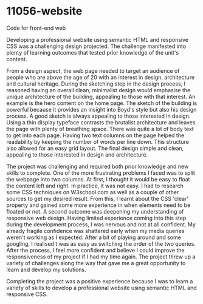 # 11056-website
 Code for front-end web


Developing a professional website using semantic HTML and responsive CSS was a challenging design projected. The challenge manifested into plenty of learning outcomes that tested prior knowledge of the unit's content.

From a design aspect, the web page needed to target an audience of people who are above the age of 20 with an interest in design, architecture and cultural heritage.  During the sketching step in the design process, I reasoned having an overall clean, minimalist design would emphasise the unique architecture of the building, appealing to those with that interest. An example is the hero content on the home page. The sketch of the building is powerful because it provides an insight into Boyd's style but also his design process. A good sketch is always appealing to those interested in design. Using a thin display typeface contrasts the brutalist architecture and leaves the page with plenty of breathing space. There was quite a lot of body text to get into each page. Having two text columns on the page helped the readability by keeping the number of words per line down. This structure also allowed for an easy grid layout. The final design simple and clean, appealing to those interested in design and architecture. 

The project was challenging and required both prior knowledge and new skills to complete. One of the more frustrating problems I faced was to split the webpage into two columns. At first, I thought it would be easy to float the content left and right. In practice, it was not easy. I had to research some CSS techniques on W3school.com as well as a couple of other sources to get my desired result.  From this, I learnt about the CSS 'clear' property and gained some more experience in when elements need to be floated or not. A second outcome was deepening my understanding of responsive web design. Having limited experience coming into this step during the development process, I was nervous and not at all confident. My already fragile confidence was shattered early when my media queries weren't working as I expected. After a bit of playing around and some googling, I realised t was as easy as switching the order of the two queries. After the process, I feel more confident and believe I could improve the responsiveness of my project if I had my time again. The project threw up a variety of challenges along the way that gave me a great opportunity to learn and develop my solutions. 

Completing the project was a positive experience because I was to learn a variety of skills to develop a professional website using semantic HTML and responsive CSS. 